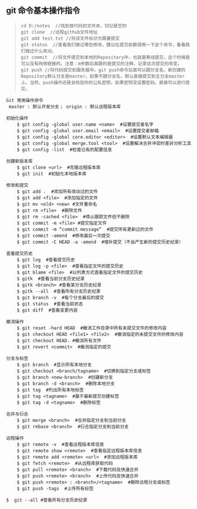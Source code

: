 ## git 命令基本操作指令

> ```
> cd D:/notes  //找到放代码的文件夹，切记是空的
> git clone  //远程github文件地址
> git add test.txt //将该文件标识为需要提交
> git status  //查看我们做过哪些修改，建议在提交前都调用一下这个命令，看看我们做过什么改动。
> git commit  //将文件提交到本地的Repository中，也就是离线提交，这个时候是可以没有网络链接的。注意：m参数后面跟的是提交的注释，记录这次提交的改变。
> git push //将代码提交到服务器中。git push命令后面可以跟分支名，新创建的Repository默认分支是master。如果不跟分支名，默认直接提交到主分支master上。当然，push操作还是会校验你的公私密钥，如果密钥没设置密码，直接可以进行提交。
>
> ```

```
Git 常用操作命令
 master : 默认开发分支； origin : 默认远程版本库

初始化操作
    $ git config -global user.name <name>  #设置提交者名字
    $ git config -global user.email <email>  #设置提交者邮箱
    $ git config -global core.editor <editor>  #设置默认文本编辑器
    $ git config -global merge.tool <tool>  #设置解决合并冲突时差异分析工具
    $ git config -list  #检查已有的配置信息

创建新版本库
    $ git clone <url>  #克隆远程版本库
    $ git init  #初始化本地版本库

修改和提交
    $ git add .  #添加所有改动过的文件
    $ git add <file>  #添加指定的文件
    $ git mv <old> <new> #文件重命名
    $ git rm <file>  #删除文件
    $ git rm -cached <file>  #停止跟踪文件但不删除
    $ git commit -m <file> #提交指定文件
    $ git commit -m “commit message”  #提交所有更新过的文件
    $ git commit -amend  #修改最后一次提交
    $ git commit -C HEAD -a -amend  #增补提交（不会产生新的提交历史纪录）

查看提交历史
    $ git log  #查看提交历史
    $ git log -p <file>  #查看指定文件的提交历史
    $ git blame <file>  #以列表方式查看指定文件的提交历史
    $ gitk  #查看当前分支历史纪录
    $ gitk <branch> #查看某分支历史纪录
    $ gitk --all  #查看所有分支历史纪录
    $ git branch -v  #每个分支最后的提交
    $ git status  #查看当前状态
    $ git diff  #查看变更内容

撤消操作
    $ git reset -hard HEAD  #撤消工作目录中所有未提交文件的修改内容
    $ git checkout HEAD <file1> <file2>  #撤消指定的未提交文件的修改内容
    $ git checkout HEAD. #撤消所有文件
    $ git revert <commit>  #撤消指定的提交

分支与标签
    $ git branch  #显示所有本地分支
    $ git checkout <branch/tagname>  #切换到指定分支或标签
    $ git branch <new-branch>  #创建新分支
    $ git branch -d <branch>  #删除本地分支
    $ git tag  #列出所有本地标签
    $ git tag <tagname>  #基于最新提交创建标签
    $ git tag -d <tagname>  #删除标签

合并与衍合
    $ git merge <branch>  #合并指定分支到当前分支
    $ git rebase <branch>  #衍合指定分支到当前分支

远程操作
    $ git remote -v  #查看远程版本库信息
    $ git remote show <remote>  #查看指定远程版本库信息
    $ git remote add <remote> <url>  #添加远程版本库
    $ git fetch <remote>  #从远程库获取代码
    $ git pull <remote> <branch>  #下载代码及快速合并
    $ git push <remote> <branch>  #上传代码及快速合并
    $ git push <remote> : <branch>/<tagname>  #删除远程分支或标签
    $ git push -tags  #上传所有标签

$  git --all #查看所有分支历史纪录 





```




